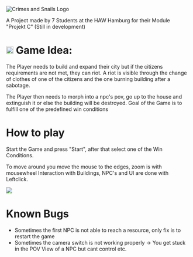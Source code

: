![Crimes and Snails Logo](https://media.discordapp.net/attachments/1090609985312002190/1209620466701049866/Unbenanntes_Projekt.png?ex=65f0d058&is=65de5b58&hm=da29e9db08a607bb3f1a88cbf21849c5060a198c4bdebfb06de2c5c23e9da416&=&format=webp&quality=lossless&width=801&height=395)

A Project made by 7 Students at the HAW Hamburg for their Module "Projekt C" (Still in development)

# <img src="https://media.discordapp.net/attachments/1090609985312002190/1212035684651503648/Unbenanntes_Projekt.png?ex=65f05f31&is=65ddea31&hm=07737525d25b4f7124350046334a829f4be40a904b1f2c9a66ded78c12632762&=&format=webp&quality=lossless" height="20" width="20"> Game Idea: 

The Player needs to build and expand their city but if the citizens requirements are not met, they can riot.
A riot is visible through the change of clothes of one of the citizens and the one burning building after a sabotage.

The Player then needs to morph into a npc's pov, go up to the house and extinguish it or else the building will be destroyed.
Goal of the Game is to fulfill one of the predefined win conditions 


# How to play
Start the Game and press "Start", after that select one of the Win Conditions.

To move around you move the mouse to the edges, zoom is with mousewheel
Interaction with Buildings, NPC's and UI are done with Leftclick.


<img src="https://media.discordapp.net/attachments/994553328728023050/1212742189076193281/image.png?ex=65f2f12d&is=65e07c2d&hm=2f229dec0ae5499813e8142ff786b02c092d3143eb4a67a55ea2d5d122d37453&=&format=webp&quality=lossless">


# Known Bugs
- Sometimes the first NPC is not able to reach a resource, only fix is to restart the game
- Sometimes the camera switch is not working properly -> You get stuck in the POV View of a NPC but cant control etc.
